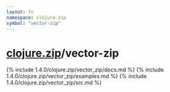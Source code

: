 ```yaml
---
layout: fn
namespace: clojure.zip
symbol: "vector-zip"
---
```


# [clojure.zip](../)/vector-zip

{% include 1.4.0/clojure.zip/vector_zip/docs.md %}
{% include 1.4.0/clojure.zip/vector_zip/examples.md %}
{% include 1.4.0/clojure.zip/vector_zip/src.md %}

